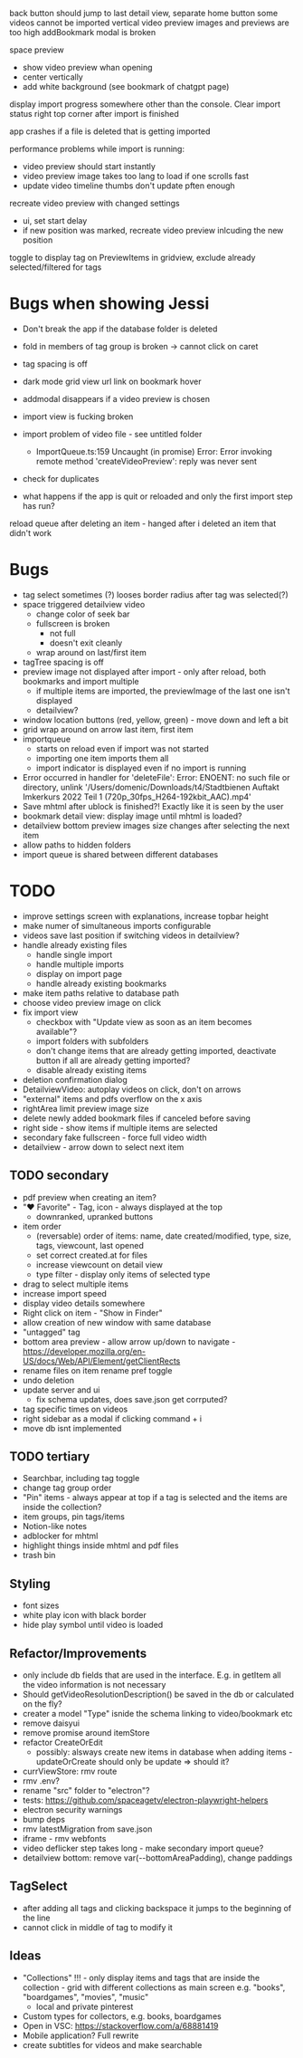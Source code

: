 back button should jump to last detail view, separate home button
some videos cannot be imported
vertical video preview images and previews are too high
addBookmark modal is broken

space preview
  - show video preview whan opening 
  - center vertically
  - add white background (see bookmark of chatgpt page)

display import progress somewhere other than the console.
Clear import status right top corner after import is finished

app crashes if a file is deleted that is getting imported

performance problems while import is running:
 - video preview should start instantly
 - video preview image takes too lang to load if one scrolls fast
 - update video timeline thumbs don't update pften enough



recreate video preview with changed settings
  - ui, set start delay
  - if new position was marked, recreate video preview inlcuding the new position


toggle to display tag on PreviewItems in gridview, exclude already selected/filtered for tags

# Bugs when showing Jessi
* Don't break the app if the database folder is deleted
* fold in members of tag group is broken -> cannot click on caret
* tag spacing is off
* dark mode grid view url link on bookmark hover
* addmodal disappears if a video preview is chosen
* import view is fucking broken
* import problem of video file - see untitled folder
  * ImportQueue.ts:159 Uncaught (in promise) Error: Error invoking remote method 'createVideoPreview': reply was never sent
* check for duplicates

* what happens if the app is quit or reloaded and only the first import step has run?

reload queue after deleting an item - hanged after i deleted an item that didn't work 

# Bugs
* tag select sometimes (?) looses border radius after tag was selected(?)
* space triggered detailview video 
  - change color of seek bar
  - fullscreen is broken
    - not full
    - doesn't exit cleanly 
  - wrap around on last/first item
* tagTree spacing is off
* preview image not displayed after import - only after reload, both bookmarks and import multiple
  - if multiple items are imported, the previewImage of the last one isn't displayed
  - detailview?
* window location buttons (red, yellow, green) - move down and left a bit
* grid wrap around on arrow last item, first item
* importqueue  
  - starts on reload even if import was not started
  - importing one item imports them all
  - import indicator is displayed even if no import is running
* Error occurred in handler for 'deleteFile': Error: ENOENT: no such file or directory, unlink '/Users/domenic/Downloads/t4/Stadtbienen   Auftakt Imkerkurs 2022   Teil 1 (720p_30fps_H264-192kbit_AAC).mp4'
* Save mhtml after ublock is finished?! Exactly like it is seen by the user
* bookmark detail view: display image until mhtml is loaded?
* detailview bottom preview images size changes after selecting the next item 
* allow paths to hidden folders
* import queue is shared between different databases


# TODO
* improve settings screen with explanations, increase topbar height
* make numer of simultaneous imports configurable
* videos save last position if switching videos in detailview?
* handle already existing files
    - handle single import
    - handle multiple imports
    - display on import page
    - handle already existing bookmarks
* make item paths relative to database path
* choose video preview image on click
* fix import view
  - checkbox with "Update view as soon as an item becomes available"?
  - import folders with subfolders
  - don't change items that are already getting imported, deactivate button if all are already getting imported?
  - disable already existing items
* deletion confirmation dialog
* DetailviewVideo: autoplay videos on click, don't on arrows 
* "external" items and pdfs overflow on the x axis
* rightArea limit preview image size
* delete newly added bookmark files if canceled before saving
* right side - show items if multiple items are selected
* secondary fake fullscreen - force full video width
* detailview - arrow down to select next item


## TODO secondary
* pdf preview when creating an item?
* "❤️ Favorite" - Tag, icon - always displayed at the top
  * downranked, upranked buttons
* item order
    - (reversable) order of items: name, date created/modified, type, size, tags, viewcount, last opened
    - set correct created.at for files
    - increase viewcount on detail view
    - type filter - display only items of selected type
* drag to select multiple items
* increase import speed  
* display video details somewhere  
* Right click on item - "Show in Finder"
* allow creation of new window with same database
* "untagged" tag
* bottom area preview - allow arrow up/down to navigate - https://developer.mozilla.org/en-US/docs/Web/API/Element/getClientRects
* rename files on item rename pref toggle
* undo deletion
* update server and ui
  - fix schema updates, does save.json get corrputed? 
* tag specific times on videos
* right sidebar as a modal if clicking command + i
* move db isnt implemented

## TODO tertiary
* Searchbar, including tag toggle
* change tag group order
* "Pin" items - always appear at top if a tag is selected and the items are inside the collection?
* item groups, pin tags/items
* Notion-like notes
* adblocker for mhtml
* highlight things inside mhtml and pdf files
* trash bin

## Styling
* font sizes
* white play icon with black border
* hide play symbol until video is loaded

## Refactor/Improvements
* only include db fields that are used in the interface. E.g. in getItem all the video information is not necessary
* Should getVideoResolutionDescription() be saved in the db or calculated on the fly?
* creater a model "Type" isnide the schema linking to video/bookmark etc
* remove daisyui
* remove promise around itemStore
* refactor CreateOrEdit
  - possibly: alsways create new items in database when adding items - updateOrCreate should only be update => should it?
* currViewStore: rmv route
* rmv .env?
* rename "src" folder to "electron"?
* tests: https://github.com/spaceagetv/electron-playwright-helpers
* electron security warnings
* bump deps
* rmv latestMigration from save.json
* iframe - rmv webfonts
* video deflicker step takes long - make secondary import queue?
* detailview bottom: remove var(--bottomAreaPadding), change paddings

## TagSelect
* after adding all tags and clicking backspace it jumps to the beginning of the line
* cannot click in middle of tag to modify it

## Ideas
* "Collections" !!! - only display items and tags that are inside the collection - grid with different collections as main screen e.g. "books", "boardgames", "movies", "music"
  - local and private pinterest
* Custom types for collectors, e.g. books, boardgames
* Open in VSC: https://stackoverflow.com/a/68881419
* Mobile application? Full rewrite
* create subtitles for videos and make searchable
